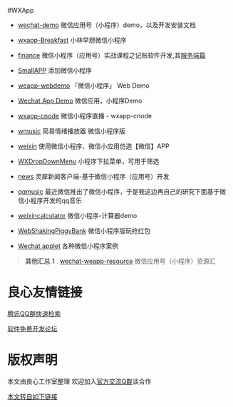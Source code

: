 #WXApp
- [wechat-demo](http://u.720life.cn/g/5c954f4cd4204fb6c09a7e58aa70844d4d6b5547bab12027319f7ce39312abc782efb61ed9f8a7fa153ce2ef7a8f6e5f)
微信应用号（小程序）demo，以及开发安装文档

- [wxapp-Breakfast](http://u.720life.cn/g/5c954f4cd4204fb6c09a7e58aa70844d0e4bac48f2ca6e156600862af2aad1cf32fcb03cf64e13950878acdc0142ba91)
小林早厨微信小程序

- [finance](http://u.720life.cn/g/5c954f4cd4204fb6c09a7e58aa70844dc70129d26b6bd673f80d88a90feb984c89d01dbc2cea631dc198c2ef6a97fa86)
微信小程序（应用号）实战课程之记账软件开发,其[服务端篇](http://u.720life.cn/g/3e7e8f170da15d1979f4c6b1321cc36bab9d73df7f2cef34f5f46bb46e389d4e82917c4e8ccaebb5cfe82487eb40bade)

- [SmallAPP](http://u.720life.cn/g/5c954f4cd4204fb6c09a7e58aa70844d20e57c84b862bba2e6243b609c7734bcf2037a5dc8fecea47d4474ab458f6565)
添加微信小程序

- [weapp-webdemo](http://u.720life.cn/g/5c954f4cd4204fb6c09a7e58aa70844d1d058713d319731289f42182d20eda1641d12233bf1ee9cb72db673ec4b846ad)
「微信小程序」 Web Demo

- [Wechat App Demo](http://u.720life.cn/g/5c954f4cd4204fb6c09a7e58aa70844db2bd6c416c8d52fd25e45ddb6284346c600547d06d09d4d769fadd4061b8fc69)
微信应用，小程序Demo

- [wxapp-cnode](http://u.720life.cn/g/5c954f4cd4204fb6c09a7e58aa70844d0e4bac48f2ca6e156600862af2aad1cf013f1cfe6f621026f444304425d501ba)
微信小程序直播 - wxapp-cnode

- [wmusic](http://u.720life.cn/g/5c954f4cd4204fb6c09a7e58aa70844d27fc73e7ccbeb9d2990ee217b56f41deaf280c8da6c6e49d4fcc03d925953703)
简易情绪播放器 微信小程序版

- [weixin](http://u.720life.cn/g/5c954f4cd4204fb6c09a7e58aa70844d77bf9118989ddf9ccf8e5a3df8ba9585368f2d3c1a7469d673b0fa5869d20f4b)
使用微信小程序、微信小应用仿造【微信】APP

- [WXDropDownMenu](http://u.720life.cn/g/5c954f4cd4204fb6c09a7e58aa70844d59fefaf95346e7c7fdf87531f5d251a844e294149dc11cef9bc8bc421d4133e9)
小程序下拉菜单，可用于筛选

- [news](http://u.720life.cn/g/3e7e8f170da15d1979f4c6b1321cc36b5ca02e6998fef1893fd925b709f776beffa3db26de0aa13d7bfa3de7fe0efded)
灵犀新闻客户端-基于微信小程序（应用号）开发

- [qqmusic](http://u.720life.cn/g/3e7e8f170da15d1979f4c6b1321cc36bc6544408b0b9f5cf8a50a560f84a7ed8cc60f690b5d14ad58423eb54e49442fb00e3207126acb709fda57ea430c7df90)
最近微信推出了微信小程序，于是我这边再自己的研究下面基于微信小程序开发的qq音乐

- [weixincalculator](http://u.720life.cn/g/3e7e8f170da15d1979f4c6b1321cc36b43387a7d09066469e30ee535218471dd82c35fdb8222ae4133cd3eccd0cf6782)
微信小程序-计算器demo

- [WebShakingPiggyBank](http://u.720life.cn/g/3e7e8f170da15d1979f4c6b1321cc36b91bd735af49dad0ed7a1cddf0fb074f1e657d199605a7813824946a3c1ed6458)
微信小程序版玩抢红包

- [Wechat applet](http://u.720life.cn/g/5c954f4cd4204fb6c09a7e58aa70844d513c2c7f3a4503cb742b6ba8d708e276759868ff6f5e3556c246808364f19c29)
各种微信小程序案例

>  **其他汇总** 
 **1** . [wechat-weapp-resource](http://u.720life.cn/g/5c954f4cd4204fb6c09a7e58aa70844df9289a8350b34e87cddac970dbec3105480a4fc53064bbbeb058d2b10225672c988a1c046437af961a6b1d5bb6dae69f)
微信应用号（小程序）资源汇


 # 良心友情链接

[腾讯QQ群快速检索](http://u.720life.cn/s/8cf73f7c)

[软件免费开发论坛](http://u.720life.cn/s/bbb01dc0)

# 版权声明 

本文由良心工作室整理 欢迎加入[官方交流Q群](https://u.720life.cn/s/f2316816)谈合作

[本文转自如下链接](http://u.720life.cn/g/2e71d0f0a5c601172267ba20d3a43c6ec1ccda15e2c99807dda199554114e9db54c51db6ee86c942fe6d44e04176978ec779ecc3b3a0f8632505512405c1a713)